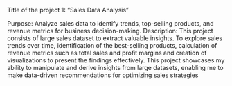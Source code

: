 Title of the project 1: “Sales Data Analysis”
 
Purpose: Analyze sales data to identify trends, top-selling products, and revenue metrics for business decision-making.
Description: This project consists of large sales dataset to extract valuable insights. To explore sales trends over time, identification of the best-selling products, calculation of revenue metrics such as total sales and profit margins 
and creation of visualizations to present the findings effectively. This project showcases my ability to manipulate and derive insights from large datasets, enabling me to make data-driven recommendations for optimizing sales strategies
